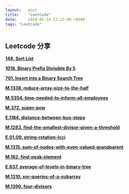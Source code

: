 ```yaml
---
layout:   post
title:    "LeetCode"
date:     2020-05-14 23:22:40 +0300
tags: "LeetCode"
---
```


## Leetcode 分享

**[148. Sort List](./LeetCode/148)**

**[1018. Binary Prefix Divisible By 5](./LeetCode/1018)**

**[701. Insert into a Binary Search Tree](./LeetCode/701)**

**[M.1338. reduce-array-size-to-the-half](./LeetCode/1338.md)**

**[M.5354. time-needed-to-inform-all-employees](./LeetCode/5354.md)**

**[M.372. super-pow](./LeetCode/372.md)**

**[E.1184. distance-between-bus-stops](./LeetCode/1184.md)**

**[M.1283. find-the-smallest-divisor-given-a-threshold](./LeetCode/1283.md)**

**[E.01.09. string-rotation-lcci](./LeetCode/01.09.md)**

**[M.1315. sum-of-nodes-with-even-valued-grandparent](./LeetCode/1315.md)**

**[M.162. find-peak-element](./LeetCode/162.md)**

**[E.637. average-of-levels-in-binary-tree](./LeetCode/637.md)**

**[M.1310. xor-queries-of-a-subarray](./LeetCode/1310.md)**

**[M.1390. four-divisors](./LeetCode/1390.md)**

